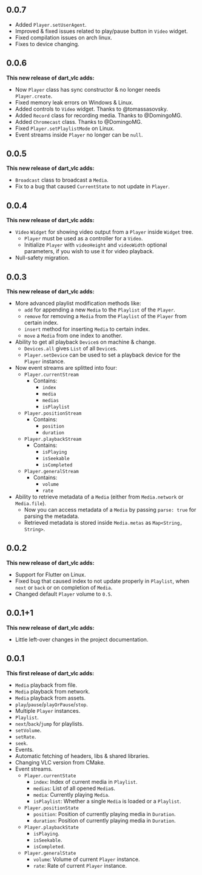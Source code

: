 ## 0.0.7

- Added `Player.setUserAgent`.
- Improved & fixed issues related to play/pause button in `Video` widget.
- Fixed compilation issues on arch linux.
- Fixes to device changing.

## 0.0.6

**This new release of dart_vlc adds:**

- Now `Player` class has sync constructor & no longer needs `Player.create`.
- Fixed memory leak errors on Windows & Linux.
- Added controls to `Video` widget. Thanks to @tomassasovsky.
- Added `Record` class for recording media. Thanks to @DomingoMG.
- Added `Chromecast` class. Thanks to @DomingoMG.
- Fixed `Player.setPlaylistMode` on Linux.
- Event streams inside `Player` no longer can be `null`.

## 0.0.5

**This new release of dart_vlc adds:**

- `Broadcast` class to broadcast a `Media`.
- Fix to a bug that caused `CurrentState` to not update in `Player`.

## 0.0.4

**This new release of dart_vlc adds:**

- `Video` `Widget` for showing video output from a `Player` inside `Widget` tree.
  - `Player` must be used as a controller for a `Video`.
  - Initialize `Player` with `videoHeight` and `videoWidth` optional parameters, if you wish to use it for video playback.
- Null-safety migration.

## 0.0.3

**This new release of dart_vlc adds:**

- More advanced playlist modification methods like:
  - `add` for appending a new `Media` to the `Playlist` of the `Player`.
  - `remove` for removing a `Media` from the `Playlist` of the `Player` from certain index.
  - `insert` method for inserting `Media` to certain index.
  - `move` a `Media` from one index to another.
- Ability to get all playback `Device`s on machine & change.
  - `Devices.all` gives `List` of all `Device`s.
  - `Player.setDevice` can be used to set a playback device for the `Player` instance.
- Now event streams are splitted into four:
  - `Player.currentStream`
    - Contains:
      - `index`
      - `media`
      - `medias`
      - `isPlaylist`
  - `Player.positionStream`
    - Contains:
      - `position`
      - `duration`
  - `Player.playbackStream`
    - Contains:
      - `isPlaying`
      - `isSeekable`
      - `isCompleted`
  - `Player.generalStream`
    - Contains:
      - `volume`
      - `rate`
- Ability to retrieve metadata of a `Media` (either from `Media.network` or `Media.file`). 
  - Now you can access metadata of a `Media` by passing `parse: true` for parsing the metadata.
  - Retrieved metadata is stored inside `Media.metas` as `Map<String, String>`.


## 0.0.2

**This new release of dart_vlc adds:**

- Support for Flutter on Linux.
- Fixed bug that caused index to not update properly in `Playlist`, when `next` or `back` or on completion of `Media`.
- Changed default `Player` volume to `0.5`.

## 0.0.1+1

**This new release of dart_vlc adds:**

- Little left-over changes in the project documentation.

## 0.0.1

**This first release of dart_vlc adds:**

- `Media` playback from file.
- `Media` playback from network.
- `Media` playback from assets.
- `play`/`pause`/`playOrPause`/`stop`.
- Multiple `Player` instances.
- `Playlist`.
- `next`/`back`/`jump` for playlists.
- `setVolume`.
- `setRate`.
- `seek`.
- Events.
- Automatic fetching of headers, libs & shared libraries.
- Changing VLC version from CMake.
- Event streams.
  - `Player.currentState`
    - `index`: Index of current media in `Playlist`.
    - `medias`: List of all opened `Media`s.
    - `media`: Currently playing `Media`.
    - `isPlaylist`: Whether a single `Media` is loaded or a `Playlist`.
  - `Player.positionState`
    - `position`: Position of currently playing media in `Duration`.
    - `duration`: Position of currently playing media in `Duration`.
  - `Player.playbackState`
    - `isPlaying`.
    - `isSeekable`.
    - `isCompleted`.
  - `Player.generalState`
    - `volume`: Volume of current `Player` instance.
    - `rate`: Rate of current `Player` instance.
